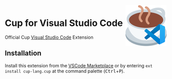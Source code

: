 <img src="https://raw.githubusercontent.com/cup-lang/branding/main/extensions/CupVSCode.png" width="128" align="right">

# Cup for Visual Studio Code
Official Cup [Visual Studio Code](https://code.visualstudio.com) Extension

## Installation
Install this extension from the [VSCode Marketplace](https://marketplace.visualstudio.com/items?itemName=cup-lang.cup) or by entering `ext install cup-lang.cup` at the command palette (<kbd>Ctrl</kbd>+<kbd>P</kbd>).
